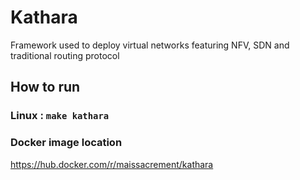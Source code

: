 # Kathara

Framework used to deploy virtual networks featuring NFV, SDN and traditional routing protocol

## How to run

### Linux : `make kathara`

### Docker image location

https://hub.docker.com/r/maissacrement/kathara

